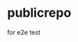 # publicrepo
for e2e test




















































































































































































































































































































































































































































































































































































































































































































































































































